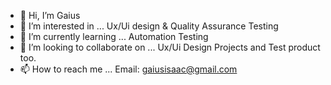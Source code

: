 - 👋 Hi, I’m Gaius
- 👀 I’m interested in ... Ux/Ui design & Quality Assurance Testing
- 🌱 I’m currently learning ... Automation Testing
- 💞️ I’m looking to collaborate on ... Ux/Ui Design Projects and Test product too.
- 📫 How to reach me ... Email: gaiusisaac@gmail.com

<!---
gaius01/gaius01 is a ✨ special ✨ repository because its `README.md` (this file) appears on your GitHub profile.
You can click the Preview link to take a look at your changes.
--->
